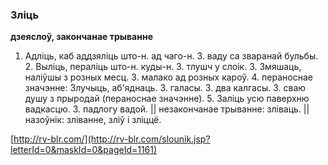 ### Зліць
**дзеяслоў, закончанае трыванне**

1. Адліць, каб аддзяліць што-н. ад чаго-н. З. ваду са зваранай бульбы. 2. Выліць, пераліць што-н. куды-н. З. тлушч у слоік. 3. Змяшаць, наліўшы з розных месц. З. малако ад розных кароў. 4. пераноснае значэнне: Злучыць, аб'яднаць. З. галасы. З. два калгасы. З. сваю душу з прыродай (пераноснае значэнне). 5. Заліць усю паверхню вадкасцю. З. падлогу вадой. || незакончанае трыванне: зліваць. || назоўнік: зліванне, зліў і зліццё.

<a rel="author">[http://rv-blr.com/](http://rv-blr.com/slounik.jsp?letterId=0&maskId=0&pageId=1161)</a>
